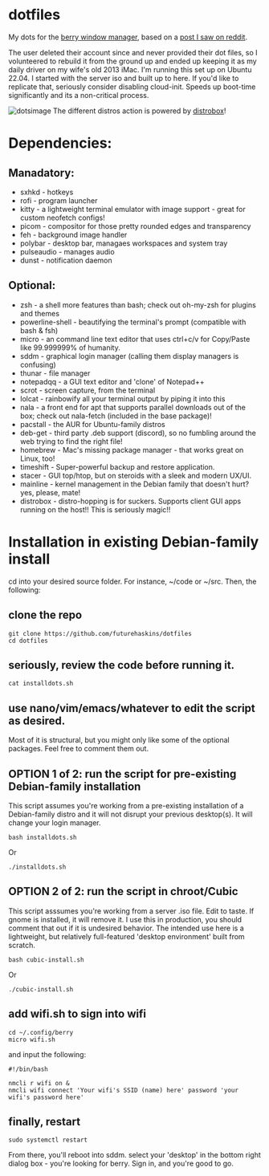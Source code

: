 # dotfiles

My dots for the [berry window manager](https://github.com/JLErvin/berry), based on a [post I saw on reddit](https://www.reddit.com/r/unixporn/comments/vcphbh/berry_pine/). 

The user deleted their account since and never provided their dot files, so I volunteered to rebuild it from the ground up and ended up keeping it as my daily driver on my wife's old 2013 iMac. I'm running this set up on Ubuntu 22.04. I started with the server iso and built up to here. If you'd like to replicate that, seriously consider disabling cloud-init. Speeds up boot-time significantly and its a non-critical process.

![dotsimage](https://user-images.githubusercontent.com/43792895/185729686-4baeb80b-ca64-4734-aa96-1f486143b599.png)
The different distros action is powered by [distrobox](https://github.com/89luca89/distrobox)!

# Dependencies:
## Manadatory:
 - sxhkd - hotkeys
 - rofi - program launcher
 - kitty - a lightweight terminal emulator with image support - great for custom neofetch configs!
 - picom - compositor for those pretty rounded edges and transparency
 - feh - background image handler
 - polybar - desktop bar, managaes workspaces and system tray
 - pulseaudio - manages audio
 - dunst - notification daemon

## Optional:
 - zsh - a shell more features than bash; check out oh-my-zsh for plugins and themes
 - powerline-shell - beautifying the terminal's prompt (compatible with bash & fsh)
 - micro - an command line text editor that uses ctrl+c/v for Copy/Paste like 99.999999% of humanity.
 - sddm - graphical login manager (calling them display managers is confusing)
 - thunar - file manager
 - notepadqq - a GUI text editor and 'clone' of Notepad++
 - scrot - screen capture, from the terminal
 - lolcat - rainbowify all your terminal output by piping it into this
 - nala - a front end for apt that supports parallel downloads out of the box; check out nala-fetch (included in the base package)!
 - pacstall - the AUR for Ubuntu-family distros
 - deb-get - third party .deb support (discord), so no fumbling around the web trying to find the right file!
 - homebrew - Mac's missing package manager - that works great on Linux, too!
 - timeshift - Super-powerful backup and restore application.
 - stacer - GUI top/htop, but on steroids with a sleek and modern UX/UI.
 - mainline - kernel management in the Debian family that doesn't hurt? yes, please, mate!
 - distrobox - distro-hopping is for suckers. Supports client GUI apps running on the host!! This is seriously magic!!

# Installation in existing Debian-family install

cd into your desired source folder. For instance, ~/code or ~/src. Then, the following:

## clone the repo

```
git clone https://github.com/futurehaskins/dotfiles
cd dotfiles
```

## seriously, review the code before running it.
```
cat installdots.sh
```

## use nano/vim/emacs/whatever to edit the script as desired.
Most of it is structural, but you might only like some of the optional packages. Feel free to comment them out.

## OPTION 1 of 2: run the script for pre-existing Debian-family installation
This script assumes you're working from a pre-existing installation of a Debian-family distro and it will not disrupt your previous desktop(s). It will change your login manager.

```
bash installdots.sh
``` 
Or
```
./installdots.sh
```

## OPTION 2 of 2: run the script in chroot/Cubic

This script asssumes you're working from a server .iso file. Edit to taste. If gnome is installed, it will remove it. I use this in production, you should comment that out if it is undesired behavior.  The intended use here is a lightweight, but relatively full-featured 'desktop environment' built from scratch.

```
bash cubic-install.sh
``` 
Or
```
./cubic-install.sh
```

## add wifi.sh to sign into wifi
```
cd ~/.config/berry
micro wifi.sh
```

and input the following:
```
#!/bin/bash

nmcli r wifi on &
nmcli wifi connect 'Your wifi's SSID (name) here' password 'your wifi's password here'
```

## finally, restart
```
sudo systemctl restart
```

From there, you'll reboot into sddm. select your 'desktop' in the bottom right dialog box - you're looking for berry. Sign in, and you're good to go.
